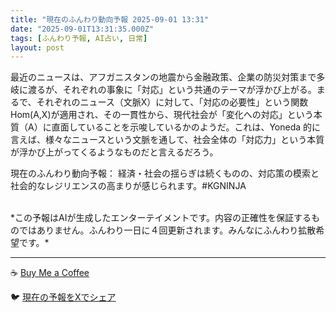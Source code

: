 ```yaml
---
title: "現在のふんわり動向予報 2025-09-01 13:31"
date: "2025-09-01T13:31:35.000Z"
tags: [ふんわり予報, AI占い, 日常]
layout: post
---
```


最近のニュースは、アフガニスタンの地震から金融政策、企業の防災対策まで多岐に渡るが、それぞれの事象に「対応」という共通のテーマが浮かび上がる。まるで、それぞれのニュース（文脈X）に対して、「対応の必要性」という関数Hom(A,X)が適用され、その一貫性から、現代社会が「変化への対応」という本質（A）に直面していることを示唆しているかのようだ。これは、Yoneda 的に言えば、様々なニュースという文脈を通して、社会全体の「対応力」という本質が浮かび上がってくるようなものだと言えるだろう。


現在のふんわり動向予報：
経済・社会の揺らぎは続くものの、対応策の模索と社会的なレジリエンスの高まりが感じられます。#KGNINJA

<br>
*この予報はAIが生成したエンターテイメントです。内容の正確性を保証するものではありません。ふんわり一日に４回更新されます。みんなにふんわり拡散希望です。*

---
☕️ [Buy Me a Coffee](https://www.buymeacoffee.com/kgninja)

🐦 [現在の予報をXでシェア](https://twitter.com/intent/tweet?text=%E7%8F%BE%E5%9C%A8%E3%81%AE%E3%81%B5%E3%82%93%E3%82%8F%E3%82%8A%E4%BA%88%E5%A0%B1%3A%20%E3%80%8C%E6%9C%80%E8%BF%91%E3%81%AE%E3%83%8B%E3%83%A5%E3%83%BC%E3%82%B9%E3%81%AF%E3%80%81%E3%82%A2%E3%83%95%E3%82%AC%E3%83%8B%E3%82%B9%E3%82%BF%E3%83%B3%E3%81%AE%E5%9C%B0%E9%9C%87%E3%81%8B%E3%82%89%E9%87%91%E8%9E%8D%E6%94%BF%E7%AD%96%E3%80%81%E4%BC%81%E6%A5%AD%E3%81%AE%E9%98%B2%E7%81%BD%E5%AF%BE%E7%AD%96%E3%81%BE%E3%81%A7%E5%A4%9A%E5%B2%90%E3%81%AB%E6%B8%A1%E3%82%8B%E3%81%8C%E3%80%81%E3%81%9D%E3%82%8C%E3%81%9E%E3%82%8C%E3%81%AE%E4%BA%8B%E8%B1%A1%E3%81%AB%E3%80%8C%E5%AF%BE%E5%BF%9C%E3%80%8D%E3%81%A8%E3%81%84%E3%81%86%E5%85%B1%E9%80%9A%E3%81%AE%E3%83%86%E3%83%BC%E3%83%9E%E3%81%8C%E6%B5%AE%E3%81%8B%E3%81%B3%E4%B8%8A%E3%81%8C%E3%82%8B%E3%80%82%E3%80%8D%23KGNINJA%20%E7%B6%9A%E3%81%8D%E3%81%AF%E3%83%96%E3%83%AD%E3%82%B0%E3%81%A7%EF%BC%81%F0%9F%91%87&url=https%3A%2F%2Fkg-ninja.github.io%2FFunwariyoso%2F)
